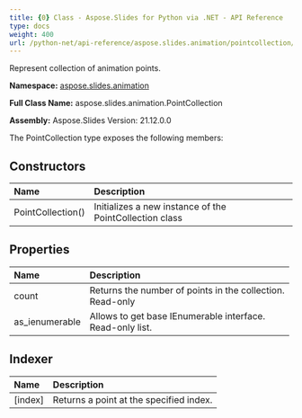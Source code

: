 ```yaml
---
title: {0} Class - Aspose.Slides for Python via .NET - API Reference
type: docs
weight: 400
url: /python-net/api-reference/aspose.slides.animation/pointcollection/
---
```


Represent collection of animation points.

**Namespace:** [aspose.slides.animation](/python-net/api-reference/aspose.slides.animation/)

**Full Class Name:** aspose.slides.animation.PointCollection

**Assembly:**  Aspose.Slides Version: 21.12.0.0

The PointCollection type exposes the following members:
## **Constructors**
|**Name**|**Description**|
| :- | :- |
|PointCollection()|Initializes a new instance of the PointCollection class|
## **Properties**
|**Name**|**Description**|
| :- | :- |
|count|Returns the number of points in the collection.<br/>            Read-only|
|as_ienumerable|Allows to get base IEnumerable interface.<br/>            Read-only list.|
## **Indexer**
|**Name**|**Description**|
| :- | :- |
|[index]|Returns a point at the specified index.|
